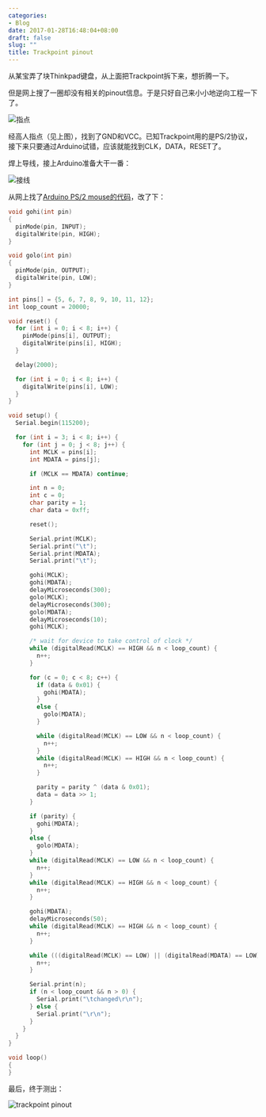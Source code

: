 ```yaml
---
categories:
- Blog
date: 2017-01-28T16:48:04+08:00
draft: false
slug: ""
title: Trackpoint pinout
---
```


从某宝弄了块Thinkpad键盘，从上面把Trackpoint拆下来，想折腾一下。

但是网上搜了一圈却没有相关的pinout信息。于是只好自己来小小地逆向工程一下了。

![指点](/images/2017/01/trackpoint_comment.jpg)

经高人指点（见上图），找到了GND和VCC。已知Trackpoint用的是PS/2协议，接下来只要通过Arduino试错，应该就能找到CLK，DATA，RESET了。

焊上导线，接上Arduino准备大干一番：

![接线](/images/2017/01/trackpoint_arduino.jpg)

从网上找了[Arduino PS/2 mouse的代码](http://playground.arduino.cc/uploads/ComponentLib/mouse.txt)，改了下：

```c
void gohi(int pin)
{
  pinMode(pin, INPUT);
  digitalWrite(pin, HIGH);
}

void golo(int pin)
{
  pinMode(pin, OUTPUT);
  digitalWrite(pin, LOW);
}

int pins[] = {5, 6, 7, 8, 9, 10, 11, 12};
int loop_count = 20000;

void reset() {
  for (int i = 0; i < 8; i++) {
    pinMode(pins[i], OUTPUT);
    digitalWrite(pins[i], HIGH);
  }

  delay(2000);

  for (int i = 0; i < 8; i++) {
    digitalWrite(pins[i], LOW);
  }
}

void setup() {
  Serial.begin(115200);

  for (int i = 3; i < 8; i++) {
    for (int j = 0; j < 8; j++) {
      int MCLK = pins[i];
      int MDATA = pins[j];

      if (MCLK == MDATA) continue;

      int n = 0;
      int c = 0;
      char parity = 1;
      char data = 0xff;

      reset();

      Serial.print(MCLK);
      Serial.print("\t");
      Serial.print(MDATA);
      Serial.print("\t");

      gohi(MCLK);
      gohi(MDATA);
      delayMicroseconds(300);
      golo(MCLK);
      delayMicroseconds(300);
      golo(MDATA);
      delayMicroseconds(10);
      gohi(MCLK);

      /* wait for device to take control of clock */
      while (digitalRead(MCLK) == HIGH && n < loop_count) {
        n++;
      }

      for (c = 0; c < 8; c++) {
        if (data & 0x01) {
          gohi(MDATA);
        } 
        else {
          golo(MDATA);
        }

        while (digitalRead(MCLK) == LOW && n < loop_count) {
          n++;
        }
        while (digitalRead(MCLK) == HIGH && n < loop_count) {
          n++;
        }

        parity = parity ^ (data & 0x01);
        data = data >> 1;
      }

      if (parity) {
        gohi(MDATA);
      } 
      else {
        golo(MDATA);
      }
      while (digitalRead(MCLK) == LOW && n < loop_count) {
        n++;
      }
      while (digitalRead(MCLK) == HIGH && n < loop_count) {
        n++;
      }

      gohi(MDATA);
      delayMicroseconds(50);
      while (digitalRead(MCLK) == HIGH && n < loop_count) {
        n++;
      }

      while (((digitalRead(MCLK) == LOW) || (digitalRead(MDATA) == LOW)) && n < loop_count) {
        n++;
      }

      Serial.print(n);
      if (n < loop_count && n > 0) {
        Serial.print("\tchanged\r\n");
      } else {
        Serial.print("\r\n");
      }
    }
  }
}

void loop()
{
}
```

最后，终于测出：

![trackpoint pinout](/images/2017/01/trackpoint.png)
